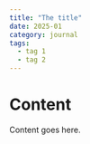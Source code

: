 ```yaml
---
title: "The title"
date: 2025-01
category: journal
tags: 
  - tag 1
  - tag 2
---
```


# Content

Content goes here.
